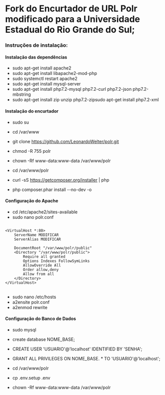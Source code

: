 # Fork do Encurtador de URL Polr modificado para a Universidade Estadual do Rio Grande do Sul;

### Instruções de instalação:

#### Instalação das dependências

- sudo apt-get install apache2
- sudo apt-get install libapache2-mod-php
- sudo systemctl restart apache2
- sudo apt-get install mysql-server
- sudo apt-get install php7.2-mysql php7.2-curl php7.2-json php7.2-mbstring
- sudo apt-get install zip unzip php7.2-zipsudo apt-get install php7.2-xml

#### Instalação do encurtador

- sudo su
- cd /var/www
- git clone https://github.com/LeonardoWelter/polr.git
- chmod -R 755 polr
- chown -Rf www-data:www-data /var/www/polr

- cd /var/www/polr
- curl -sS https://getcomposer.org/installer | php
- php composer.phar install --no-dev -o

#### Configuração do Apache

- cd /etc/apache2/sites-available
- sudo nano polr.conf

<pre>
<code>
&lt;VirtualHost *:80&gt;
    ServerName MODIFICAR
    ServerAlias MODIFICAR

    DocumentRoot "/var/www/polr/public"
    &lt;Directory "/var/www/polr/public"&gt;
        Require all granted
        Options Indexes FollowSymLinks
        AllowOverride All
        Order allow,deny
        Allow from all
    &lt;/Directory&gt;
&lt;/VirtualHost&gt;
</code>
</pre>

- sudo nano /etc/hosts
- a2ensite polr.conf
- a2enmod rewrite

#### Configuração do Banco de Dados

- sudo mysql

- create database NOME_BASE;
- CREATE USER 'USUARIO'@'localhost' IDENTIFIED BY 'SENHA';
- GRANT ALL PRIVILEGES ON NOME_BASE. * TO 'USUARIO'@'localhost';

- cd /var/www/polr
- cp .env.setup .env
- chown -Rf www-data:www-data /var/www/polr

